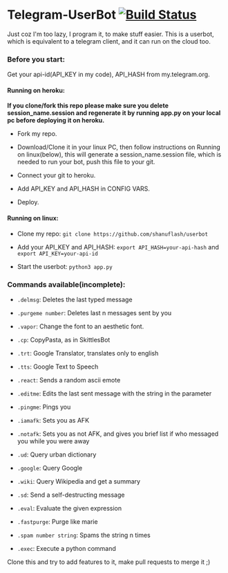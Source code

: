 # Telegram-UserBot [![Build Status](https://semaphoreci.com/api/v1/baalajimaestro/telegram-userbot/branches/master/badge.svg)](https://semaphoreci.com/baalajimaestro/telegram-userbot)

Just coz I'm too lazy, I program it, to make stuff easier.
This is a userbot, which is equivalent to a telegram client, and it can run on the cloud too.

### Before you start:
Get your api-id(API_KEY in my code), API_HASH from my.telegram.org.

#### Running on heroku:
<b>If you clone/fork this repo please make sure you delete session_name.session and regenerate it by running app.py on your local pc before deploying it on heroku.</b>

- Fork my repo.

- Download/Clone it in your linux PC, then follow instructions on Running on linux(below), this will generate a session_name.session file, which is needed to run your bot, push this file to your git.

- Connect your git to heroku.

- Add API_KEY and API_HASH in CONFIG VARS. 

- Deploy.

#### Running on linux:
- Clone my repo: `git clone https://github.com/shanuflash/userbot`

- Add your API_KEY and API_HASH: `export API_HASH=your-api-hash` and `export API_KEY=your-api-id`

- Start the userbot: `python3 app.py`

### Commands available(incomplete):
 - `.delmsg`:                      Deletes the last typed message
 
 - `.purgeme number`:              Deletes last n messages sent by you
 
 - `.vapor`:                       Change the font to an aesthetic font.
 
 - `.cp`:                          CopyPasta, as in SkittlesBot
 
 - `.trt`:                         Google Translator, translates only to english
 
 - `.tts`:                         Google Text to Speech
 
 - `.react`:                       Sends a random ascii emote
 
 - `.editme`:                      Edits the last sent message with the string in the parameter
 
 - `.pingme`:                      Pings you
 
 - `.iamafk`:                      Sets you as AFK
 
 - `.notafk`:                      Sets you as not AFK, and gives you brief list if who messaged you while you were away
 
 - `.ud`:                          Query urban dictionary
 
 - `.google`:                      Query Google
 
 - `.wiki`:                        Query Wikipedia and get a summary
 
 - `.sd`:                          Send a self-destructing message
 
 - `.eval`:                        Evaluate the given expression
 
 - `.fastpurge`:                   Purge like marie
 
 - `.spam number string`:          Spams the string n times
 
 - `.exec`:                        Execute a python command
    
Clone this and try to add features to it, make pull requests to merge it ;) 
